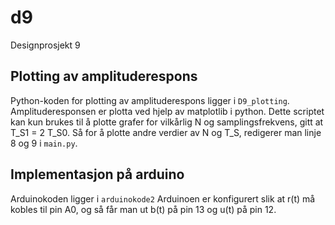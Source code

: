 # d9
Designprosjekt 9

## Plotting av amplituderespons
Python-koden for plotting av amplituderespons ligger i `D9_plotting`.
Amplituderesponsen er plotta ved hjelp av matplotlib i python. Dette scriptet kan kun brukes til å plotte grafer for vilkårlig N og samplingsfrekvens, gitt at T_S1 = 2 T_S0. Så for å plotte andre verdier av N og T_S, redigerer man linje 8 og 9 i `main.py`.

## Implementasjon på arduino
Arduinokoden ligger i `arduinokode2`
Arduinoen er konfigurert slik at r(t) må kobles til pin A0, og så får man ut b(t) på pin 13 og u(t) på pin 12.
